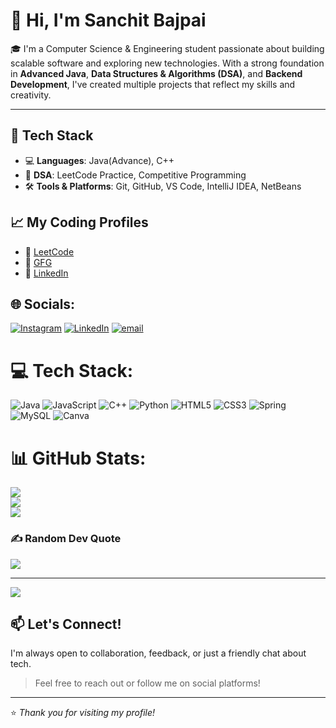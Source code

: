 # 👋 Hi, I'm Sanchit Bajpai

🎓 I'm a Computer Science & Engineering student passionate about building scalable software and exploring new technologies. 
With a strong foundation in **Advanced Java**, **Data Structures & Algorithms (DSA)**, and **Backend Development**,
I've created multiple projects that reflect my skills and creativity.

---

## 🚀 Tech Stack

- 💻 **Languages**: Java(Advance), C++ 
- 🧠 **DSA**: LeetCode Practice, Competitive Programming
- 🛠️ **Tools & Platforms**: Git, GitHub, VS Code, IntelliJ IDEA, NetBeans

## 📈 My Coding Profiles

- 🔗 [LeetCode](https://leetcode.com/sanchitt_27)
- 🔗 [GFG]((https://www.geeksforgeeks.org/user/sanchitt_27/))
- 🔗 [LinkedIn](https://www.linkedin.com/in/sanchitbajpai11)

## 🌐 Socials:
[![Instagram](https://img.shields.io/badge/Instagram-%23E4405F.svg?logo=Instagram&logoColor=white)](https://instagram.com/sanchitt_27) [![LinkedIn](https://img.shields.io/badge/LinkedIn-%230077B5.svg?logo=linkedin&logoColor=white)](https://linkedin.com/in/sanchitbajpai11)  [![email](https://img.shields.io/badge/Email-D14836?logo=gmail&logoColor=white)](mailto:sanchitbajpai11@gmail.com) 

# 💻 Tech Stack:
![Java](https://img.shields.io/badge/java-%23ED8B00.svg?style=for-the-badge&logo=openjdk&logoColor=white) ![JavaScript](https://img.shields.io/badge/javascript-%23323330.svg?style=for-the-badge&logo=javascript&logoColor=%23F7DF1E) ![C++](https://img.shields.io/badge/c++-%2300599C.svg?style=for-the-badge&logo=c%2B%2B&logoColor=white) ![Python](https://img.shields.io/badge/python-3670A0?style=for-the-badge&logo=python&logoColor=ffdd54) ![HTML5](https://img.shields.io/badge/html5-%23E34F26.svg?style=for-the-badge&logo=html5&logoColor=white) ![CSS3](https://img.shields.io/badge/css3-%231572B6.svg?style=for-the-badge&logo=css3&logoColor=white) ![Spring](https://img.shields.io/badge/spring-%236DB33F.svg?style=for-the-badge&logo=spring&logoColor=white) ![MySQL](https://img.shields.io/badge/mysql-4479A1.svg?style=for-the-badge&logo=mysql&logoColor=white) ![Canva](https://img.shields.io/badge/Canva-%2300C4CC.svg?style=for-the-badge&logo=Canva&logoColor=white)
# 📊 GitHub Stats:
![](https://github-readme-stats.vercel.app/api?username=sanchit474&theme=merko&hide_border=false&include_all_commits=false&count_private=false)<br/>
![](https://nirzak-streak-stats.vercel.app/?user=sanchit474&theme=merko&hide_border=false)<br/>
![](https://github-readme-stats.vercel.app/api/top-langs/?username=sanchit474&theme=merko&hide_border=false&include_all_commits=false&count_private=false&layout=compact)

### ✍️ Random Dev Quote
![](https://quotes-github-readme.vercel.app/api?type=horizontal&theme=radical)

---
[![](https://visitcount.itsvg.in/api?id=sanchit474&icon=0&color=0)](https://visitcount.itsvg.in)

<!-- Proudly created with GPRM ( https://gprm.itsvg.in ) -->
## 📫 Let's Connect!

I'm always open to collaboration, feedback, or just a friendly chat about tech.

> Feel free to reach out or follow me on social platforms!

---

⭐ _Thank you for visiting my profile!_

